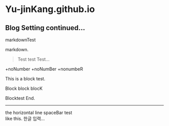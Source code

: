 # Yu-jinKang.github.io

## Blog Setting continued...
markdownTest  

markdown.

>Test
>test
>Test...

+noNumber
  +noNumBer
+nonumbeR


This is a block test.

  Block
  block
  blocK
  
Blocktest End.
***
the horizontal line
spaceBar test   
like this.
한글 입력...
